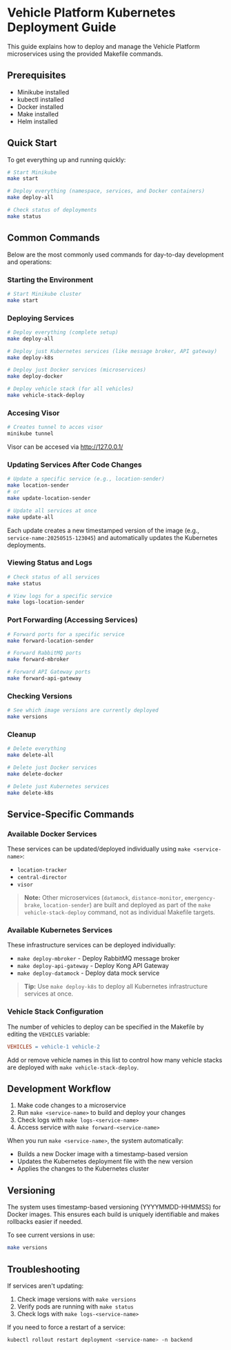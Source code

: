 # Vehicle Platform Kubernetes Deployment Guide

This guide explains how to deploy and manage the Vehicle Platform microservices using the provided Makefile commands.

## Prerequisites

- Minikube installed
- kubectl installed
- Docker installed
- Make installed
- Helm installed

## Quick Start

To get everything up and running quickly:

```bash
# Start Minikube
make start

# Deploy everything (namespace, services, and Docker containers)
make deploy-all

# Check status of deployments
make status
```

## Common Commands

Below are the most commonly used commands for day-to-day development and operations:

### Starting the Environment

```bash
# Start Minikube cluster
make start
```

### Deploying Services

```bash
# Deploy everything (complete setup)
make deploy-all

# Deploy just Kubernetes services (like message broker, API gateway)
make deploy-k8s

# Deploy just Docker services (microservices)
make deploy-docker

# Deploy vehicle stack (for all vehicles)
make vehicle-stack-deploy
```

### Accesing Visor

```bash
# Creates tunnel to acces visor
minikube tunnel
```
Visor can be accesed via http://127.0.0.1/

### Updating Services After Code Changes

```bash
# Update a specific service (e.g., location-sender)
make location-sender
# or
make update-location-sender

# Update all services at once
make update-all
```

Each update creates a new timestamped version of the image (e.g., `service-name:20250515-123045`) and automatically updates the Kubernetes deployments.

### Viewing Status and Logs

```bash
# Check status of all services
make status

# View logs for a specific service
make logs-location-sender
```

### Port Forwarding (Accessing Services)

```bash
# Forward ports for a specific service
make forward-location-sender

# Forward RabbitMQ ports
make forward-mbroker

# Forward API Gateway ports
make forward-api-gateway
```

### Checking Versions

```bash
# See which image versions are currently deployed
make versions
```

### Cleanup

```bash
# Delete everything
make delete-all

# Delete just Docker services
make delete-docker

# Delete just Kubernetes services
make delete-k8s
```

## Service-Specific Commands

### Available Docker Services

These services can be updated/deployed individually using `make <service-name>`:

- `location-tracker`
- `central-director`
- `visor`

> **Note:** Other microservices (`datamock`, `distance-monitor`, `emergency-brake`, `location-sender`) are built and deployed as part of the `make vehicle-stack-deploy` command, not as individual Makefile targets.

### Available Kubernetes Services

These infrastructure services can be deployed individually:

- `make deploy-mbroker` - Deploy RabbitMQ message broker
- `make deploy-api-gateway` - Deploy Kong API Gateway
- `make deploy-datamock` - Deploy data mock service

> **Tip:** Use `make deploy-k8s` to deploy all Kubernetes infrastructure services at once.

### Vehicle Stack Configuration

The number of vehicles to deploy can be specified in the Makefile by editing the `VEHICLES` variable:

```makefile
VEHICLES = vehicle-1 vehicle-2
```

Add or remove vehicle names in this list to control how many vehicle stacks are deployed with `make vehicle-stack-deploy`.

## Development Workflow

1. Make code changes to a microservice
2. Run `make <service-name>` to build and deploy your changes
3. Check logs with `make logs-<service-name>`
4. Access service with `make forward-<service-name>`

When you run `make <service-name>`, the system automatically:
- Builds a new Docker image with a timestamp-based version
- Updates the Kubernetes deployment file with the new version
- Applies the changes to the Kubernetes cluster

## Versioning

The system uses timestamp-based versioning (YYYYMMDD-HHMMSS) for Docker images. This ensures each build is uniquely identifiable and makes rollbacks easier if needed.

To see current versions in use:
```bash
make versions
```

## Troubleshooting

If services aren't updating:
1. Check image versions with `make versions`
2. Verify pods are running with `make status`
3. Check logs with `make logs-<service-name>`

If you need to force a restart of a service:
```bash
kubectl rollout restart deployment <service-name> -n backend
```

